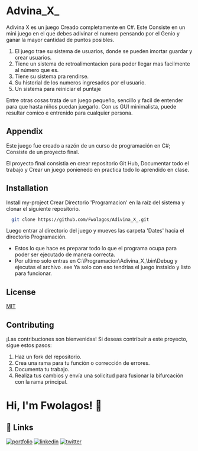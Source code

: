 
# Advina_X_

Adivina X es un juego Creado completamente en 
 C#. Este Consiste en un mini juego en el que debes adivinar el numero pensando por el Genio y ganar la mayor cantidad de puntos posibles.

 1. El juego trae su sistema de usuarios, donde se pueden imortar guardar y crear  usuarios.
 2. Tiene un sistema de retroalimentacion  para poder llegar mas facilmente al número que es.
 3. Tiene su sistema pra rendirse.
 4. Su historial de los numeros ingresados por el usuario.
 5. Un sistema para reiniciar el puntaje 
 
 Entre otras cosas trata de un juego pequeño, sencillo y facil de entender para que hasta niños puedan juegarlo. Con us GUI minimalista, puede resultar comico e entrenido para cualquier persona.
 





## Appendix

Este juego fue creado a razón de un curso de programación en C#; Consiste de un proyecto final.

El proyecto final consistia en crear  repositorio Git Hub, Documentar todo el trabajo y Crear un juego ponienedo en practica todo lo aprendido en clase.


## Installation

Install my-project 
Crear Directorio 'Programacion' en la raíz del sistema y clonar el siguiente repositorio. 

```bash
  git clone https://github.com/Fwolagos/Adivina_X_.git

```
Luego entrar al directorio del juego y mueves las carpeta 'Dates' hacia el directorio Programación. 
- Estos lo que hace es preparar todo lo que el programa ocupa para poder ser ejecutado de manera correcta.
- Por ultimo solo entras en C:\Programacion\Adivina_X_\bin\Debug y ejecutas el archivo .exe
Ya solo con eso tendrias el juego instaldo y listo para funcionar.

    
## License

[MIT](https://github.com/Fwolagos/Adivina_X_/blob/master/LICENSE.txt)


## Contributing

¡Las contribuciones son bienvenidas! Si deseas contribuir a este proyecto, sigue estos pasos:
1. Haz un fork del repositorio.
2. Crea una rama para tu función o corrección de errores.
3. Documenta tu trabajo.
4. Realiza tus cambios y envía una solicitud para fusionar la bifurcación con la rama principal.


# Hi, I'm Fwolagos! 👋


## 🔗 Links
[![portfolio](https://img.shields.io/badge/my_portfolio-000?style=for-the-badge&logo=ko-fi&logoColor=white)](https://github.com/Fwolagos)
[![linkedin](https://img.shields.io/badge/linkedin-0A66C2?style=for-the-badge&logo=linkedin&logoColor=white)](https://www.linkedin.com/)
[![twitter](https://img.shields.io/badge/twitter-1DA1F2?style=for-the-badge&logo=twitter&logoColor=white)](https://twitter.com/)

